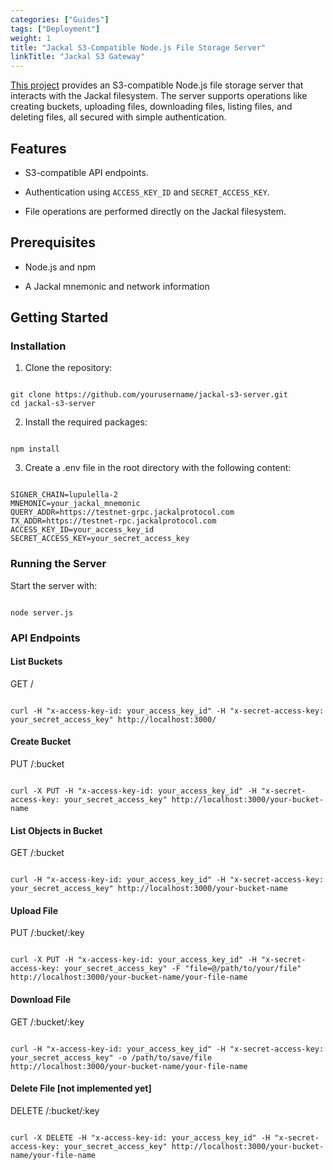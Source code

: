 ```yaml
---
categories: ["Guides"]
tags: ["Deployment"]
weight: 1
title: "Jackal S3-Compatible Node.js File Storage Server"
linkTitle: "Jackal S3 Gateway"
---
```


[This project](https://github.com/One-Punch-Cloud/Jackal-S3-Gateway) provides an S3-compatible Node.js file storage server that interacts with the Jackal filesystem. The server supports operations like creating buckets, uploading files, downloading files, listing files, and deleting files, all secured with simple authentication.

## Features

- S3-compatible API endpoints.

- Authentication using `ACCESS_KEY_ID` and `SECRET_ACCESS_KEY`.

- File operations are performed directly on the Jackal filesystem.

## Prerequisites

- Node.js and npm

- A Jackal mnemonic and network information

## Getting Started

### Installation

1. Clone the repository:

```

git clone https://github.com/yourusername/jackal-s3-server.git
cd jackal-s3-server

```

2. Install the required packages:

```

npm install

```

3. Create a .env file in the root directory with the following content:

```

SIGNER_CHAIN=lupulella-2
MNEMONIC=your_jackal_mnemonic
QUERY_ADDR=https://testnet-grpc.jackalprotocol.com
TX_ADDR=https://testnet-rpc.jackalprotocol.com
ACCESS_KEY_ID=your_access_key_id
SECRET_ACCESS_KEY=your_secret_access_key

```

### Running the Server

Start the server with:

```

node server.js

```

### API Endpoints

#### List Buckets

GET /

```

curl -H "x-access-key-id: your_access_key_id" -H "x-secret-access-key: your_secret_access_key" http://localhost:3000/

```

#### Create Bucket

PUT /:bucket

```

curl -X PUT -H "x-access-key-id: your_access_key_id" -H "x-secret-access-key: your_secret_access_key" http://localhost:3000/your-bucket-name

```

#### List Objects in Bucket

GET /:bucket

```

curl -H "x-access-key-id: your_access_key_id" -H "x-secret-access-key: your_secret_access_key" http://localhost:3000/your-bucket-name

```

#### Upload File

PUT /:bucket/:key

```

curl -X PUT -H "x-access-key-id: your_access_key_id" -H "x-secret-access-key: your_secret_access_key" -F "file=@/path/to/your/file" http://localhost:3000/your-bucket-name/your-file-name

```

#### Download File

GET /:bucket/:key

```

curl -H "x-access-key-id: your_access_key_id" -H "x-secret-access-key: your_secret_access_key" -o /path/to/save/file http://localhost:3000/your-bucket-name/your-file-name

```

#### Delete File [not implemented yet]

DELETE /:bucket/:key

```

curl -X DELETE -H "x-access-key-id: your_access_key_id" -H "x-secret-access-key: your_secret_access_key" http://localhost:3000/your-bucket-name/your-file-name

```